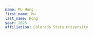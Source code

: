 ```yaml
---
name: Mu Hong
first_name: Mu
last_name: Hong
year: 2025
affiliation: Colorado State University
---
```

